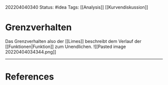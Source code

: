 202204040340
Status: #idea
Tags: [[Analysis]] [[Kurvendiskussion]]

# Grenzverhalten
Das Grenzverhalten also der [[Limes]] beschreibt dem Verlauf der [[Funktionen|Funktion]] zum Unendlichen.
![[Pasted image 20220404034344.png]]

___
# References
